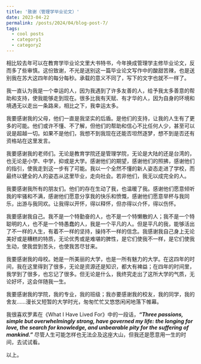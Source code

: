 ```yaml
---
title: '致谢（管理学毕业论文）'
date: 2023-04-22
permalink: /posts/2024/04/blog-post-7/
tags:
  - cool posts
  - category1
  - category2
---
```


相比较去年可以在教育学毕业论文里大书特书，今年换成管理学主修毕业论文，反而多了些审慎。这份致谢，不光是送别这一篇毕业论文写作中的酸甜苦辣，也是送别我在苏大这四年的每分每秒。承载的意义不同了，写下的文字也就不一样了。

我一直认为我是一个幸运的人，因为我遇到了许多友善的人，给予我太多善意的帮助和支持，使我能够走到现在。很多比我有天赋、有才华的人，因为自身的环境和境遇无以走出一条路来，相比之下，我幸运太多。

我要感谢我的父母，他们一直是我坚实的后盾。是他们的支持，让我的人生有了更多的可能。他们或许不懂、不了解，但他们的帮助和信心不比任何人少，甚至可以说是超越一切。如果不是他们，我想不到我现在还能否坦然逐梦，想不到是否还有资格站在这里发言。

我要感谢我的老师们。无论是教育学院还是管理学院，无论是大陆的还是台湾的，也无论是小学、中学，抑或是大学。感谢他们的期望，感谢他们的照拂，感谢他们的指引，使我走到这一步有了可能。我以一个全然不懂的新人姿态走进了学校，而最终以健全的人的姿态从这里毕业，走向社会。若非他们，我无以成完全的人。

我要感谢我所有的朋友们。他们的存在生动了我，也温暖了我。感谢他们愿意倾听我的牢骚和不满，感谢他们愿意分享我的快乐和愤慨，感谢他们愿意举杯与我同乐，出游与我同欢。让我得以开怀，得以释怀，但亦得以介怀，得以伤怀。

我要感谢我自己。我不是一个特勤奋的人，也不是一个特懒散的人；我不是一个特聪明的人，也不是一个特愚蠢的人，我是一个平凡的人。但是平凡的我，能够活出了不一样的人生，有着不一样的坚持，操持不一样的信念。我感谢我自己身上无论美好或是糟糕的特质，无论优秀或是难堪的脾性，是它们使我不一样，是它们使我生动，使我尝到苦头，也使我苦尽甘来。

我要感谢我的母校。她是一所美丽的大学，也是一所有魅力的大学。在这四年的时间，我在这里得到了很多，无论是资源还是知识，都大有裨益；在四年的时间里，我学到了很多，也忘记了很多。但无论是什么，我终究走出了这所大学的气质，无论好坏，这会伴随我一生。

我要感谢我的学院，我的专业，我的班级；我亦要感谢我的校友，我的同学，我的舍友……漫长又短暂的大学时光，匆匆忙忙又悠悠闲闲地落下帷幕。

我很喜欢罗素在《What I Have Lived For》中的一段话，**_“Three passions, simple but overwhelmingly strong, have governed my life: the longing for love, the search for knowledge, and unbearable pity for the suffering of mankind.”_** 尽管人生可能怎样也无法企及这座大山，但我还是愿意用一生的时间，去试试看。

以上。
